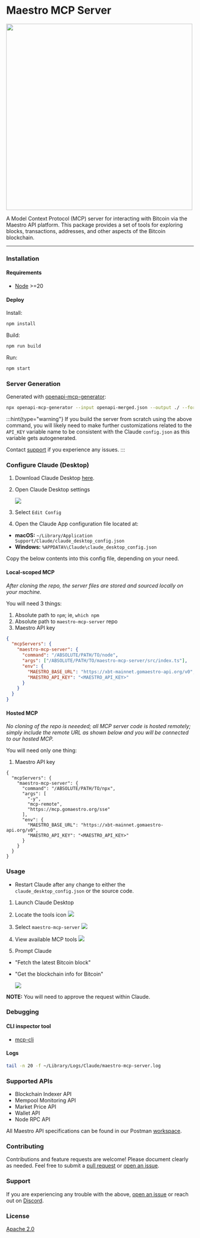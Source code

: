 # Maestro MCP Server

<img src="https://github.com/user-attachments/assets/98413b13-42c0-4438-9231-e61cdb946039" width="500"><br />

A Model Context Protocol (MCP) server for interacting with Bitcoin via the Maestro API platform. This package provides a set of tools for exploring blocks, transactions, addresses, and other aspects of the Bitcoin blockchain.

---

### Installation

#### Requirements

- [Node](https://nodejs.org/en) >=20

#### Deploy

Install:

```bash
npm install
```

Build:

```bash
npm run build
```

Run:

```bash
npm start
```

### Server Generation

Generated with [openapi-mcp-generator](https://github.com/harsha-iiiv/openapi-mcp-generator):

```bash
npx openapi-mcp-generator --input openapi-merged.json --output ./ --force
```

:::hint{type="warning"}
If you build the server from scratch using the above command, you will likely need to make further customizations related to the `API_KEY` variable name to be consistent with the Claude `config.json` as this variable gets autogenerated.

Contact [support](#support) if you experience any issues.
:::

### Configure Claude (Desktop)

1. Download Claude Desktop [here](https://claude.ai/download).

2. Open Claude Desktop settings

   ![](https://github.com/user-attachments/assets/2112c203-ae28-4a97-881a-b98a629c7809)

3. Select `Edit Config`

4. Open the Claude App configuration file located at:

- **macOS:** `~/Library/Application Support/Claude/claude_desktop_config.json`
- **Windows:** `%APPDATA%\Claude\claude_desktop_config.json`

Copy the below contents into this config file, depending on your need.

#### Local-scoped MCP

_After cloning the repo, the server files are stored and sourced locally on your machine._

You will need 3 things:

1. Absolute path to `npm`; ie, `which npm`
2. Absolute path to `maestro-mcp-server` repo
3. Maestro API key

```json
{
  "mcpServers": {
    "maestro-mcp-server": {
      "command": "/ABSOLUTE/PATH/TO/node",
      "args": ["/ABSOLUTE/PATH/TO/maestro-mcp-server/src/index.ts"],
      "env": {
        "MAESTRO_BASE_URL": "https://xbt-mainnet.gomaestro-api.org/v0",
        "MAESTRO_API_KEY": "<MAESTRO_API_KEY>"
      }
    }
  }
}
```

#### Hosted MCP

_No cloning of the repo is neeeded; all MCP server code is hosted remotely; simply include the remote URL as shown below and you will be connected to our hosted MCP._

You will need only one thing:

1. Maestro API key

```
{
  "mcpServers": {
    "maestro-mcp-server": {
      "command": "/ABSOLUTE/PATH/TO/npx",
      "args": [
        "-y",
        "mcp-remote",
        "https://mcp.gomaestro.org/sse"
      ],
      "env": {
        "MAESTRO_BASE_URL": "https://xbt-mainnet.gomaestro-api.org/v0",
        "MAESTRO_API_KEY": "<MAESTRO_API_KEY>"
      }
    }
  }
}
```

### Usage

- Restart Claude after any change to either the `claude_desktop_config.json` or the source code.

1. Launch Claude Desktop

2. Locate the tools icon
   ![](https://github.com/user-attachments/assets/053e1589-faf9-4ec9-bab8-2f77b44f2757)

3. Select `maestro-mcp-server`
   ![](https://github.com/user-attachments/assets/302b2535-8b1c-4cab-b3f6-e244a0ffddcc")

4. View available MCP tools
   ![](https://github.com/user-attachments/assets/91503920-6908-463b-b27f-614acf052ac5)

5. Prompt Claude

- "Fetch the latest Bitcoin block"
- "Get the blockchain info for Bitcoin"

  ![](https://github.com/user-attachments/assets/5389404c-0c42-4e30-abba-80c3a618f9dd)

**NOTE:** You will need to approve the request within Claude.

### Debugging

#### CLI inspector tool

- [mcp-cli](https://github.com/wong2/mcp-cli)

#### Logs

```bash
tail -n 20 -f ~/Library/Logs/Claude/maestro-mcp-server.log
```

### Supported APIs

- Blockchain Indexer API
- Mempool Monitoring API
- Market Price API
- Wallet API
- Node RPC API

All Maestro API specifications can be found in our Postman [workspace](https://www.postman.com/go-maestro/maestro-api/overview).

### Contributing

Contributions and feature requests are welcome! Please document clearly as needed. Feel free to submit a [pull request](https://github.com/maestro-org/maestro-mcp/compare) or [open an issue](https://github.com/maestro-org/maestro-mcp/issues/new).

### Support

If you are experiencing any trouble with the above, [open an issue](https://github.com/maestro-org/maestro-mcp/issues/new) or reach out on [Discord](https://discord.gg/ES2rDhBJt3).

### License

[Apache 2.0](#license)
